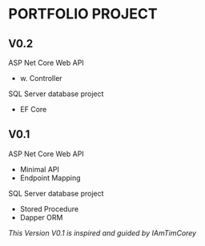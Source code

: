 # PORTFOLIO PROJECT

## V0.2
ASP Net Core Web API
* w. Controller

SQL Server database project
* EF Core


## V0.1

ASP Net Core Web API
* Minimal API
* Endpoint Mapping

SQL Server database project
* Stored Procedure
* Dapper ORM

*This Version V0.1 is inspired and guided by IAmTimCorey*
